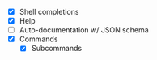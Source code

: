 - [x] Shell completions
- [x] Help
- [ ] Auto-documentation w/ JSON schema
- [x] Commands
  - [x] Subcommands
